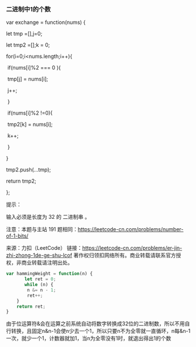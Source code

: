 ### 二进制中1的个数

var exchange = function(nums) {

  let tmp =[],j=0;

  let tmp2 =[];k = 0;

  for(i=0;i<nums.length;i++){

​    if(nums[i]%2 === 0 ){

​      tmp[j] = nums[i];

​      j++;

​    }

​    if(nums[i]%2 !=0){

​      tmp2[k] = nums[i];

​      k++;

​    }

  }

  tmp2.push(...tmp);

  return tmp2;

};

提示：

输入必须是长度为 32 的 二进制串 。


注意：本题与主站 191 题相同：https://leetcode-cn.com/problems/number-of-1-bits/

来源：力扣（LeetCode）
链接：https://leetcode-cn.com/problems/er-jin-zhi-zhong-1de-ge-shu-lcof
著作权归领扣网络所有。商业转载请联系官方授权，非商业转载请注明出处。

```js
var hammingWeight = function(n) {
       let ret = 0;
       while (n) {
        n &= n - 1;
        ret++;
    }
    return ret;
}
```

由于位运算符&会在运算之前系统自动将数字转换成32位的二进制数，所以不用自行转换，且固定n&n-1会使n少去一个1，所以只要n不为全零就一直循环，n每&n-1一次，就少一个1，计数器就加1，当n为全零没有1时，就退出得出1的个数
